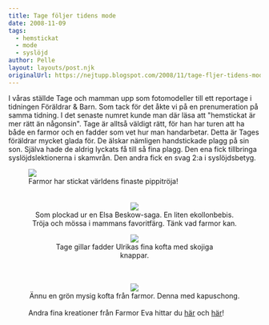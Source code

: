 ```yaml
---
title: Tage följer tidens mode
date: 2008-11-09
tags: 
  - hemstickat
  - mode
  - syslöjd	
author: Pelle
layout: layouts/post.njk
originalUrl: https://nejtupp.blogspot.com/2008/11/tage-fljer-tidens-mode.html
---
```


I våras ställde Tage och mamman upp som fotomodeller till ett reportage i tidningen Föräldrar & Barn. Som tack för det åkte vi på en prenumeration på samma tidning. I det senaste numret kunde man där läsa att "hemstickat är mer rätt än någonsin". Tage är alltså väldigt rätt, för han har turen att ha både en farmor och en fadder som vet hur man handarbetar. Detta är Tages föräldrar mycket glada för. De älskar nämligen handstickade plagg på sin son. Själva hade de aldrig lyckats få till så fina plagg. Den ena fick tillbringa syslöjdslektionerna i skamvrån. Den andra fick en svag 2:a i syslöjdsbetyg.

<figure>
	<img src="../../../../img/Okt+2008+072.jpg">
	<figcaption>Farmor har stickat världens finaste pippitröja!<br><br><br></span></span></div><div style="text-align: center;"><img src="../../../../img/Okt+2008+057.jpg">
	<figcaption>Som plockad ur en Elsa Beskow-saga. En liten ekollonbebis.<br>Tröja och mössa i mammans favoritfärg. Tänk vad farmor kan.</figcaption>

<figure>
	<img src="../../../../img/Okt+2008+088.jpg">
	<figcaption>Tage gillar fadder Ulrikas fina kofta med skojiga knappar.<br><br><br></span></span></div><div style="text-align: center;"><img src="../../../../img/Juli-Sep+2008+146.jpg">
	<figcaption>Ännu en grön mysig kofta från farmor. Denna med kapuschong.<br><br></span></span><div style="text-align: left;"><span style="font-size:100%;">Andra fina kreationer från Farmor Eva hittar du <a href="http://barnfamiljen.blogspot.com/2008/03/vlkommen-tage.html">här</a> och <a href="http://barnfamiljen.blogspot.com/2008/10/mamman-och-pappan-om-tage-snart-sju.html">här</a>!</span><br>
	<figcaption></span></span></div></div>
